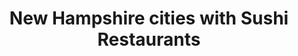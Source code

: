 ---
layout: state
title: New Hampshire cities with Sushi Restaurants
permalink: /new-hampshire/
stateAbbr: NH
stateName: New Hampshire
place_type: Sushi Restaurant
---